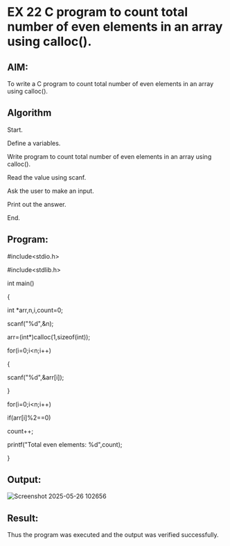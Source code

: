 # EX 22 C program to count total number of even elements in an array using calloc().

## AIM:

To write a C program to count total number of even elements in an array using calloc().

## Algorithm

Start.

Define a variables.

Write program to count total number of even elements in an array using calloc().

Read the value using scanf.

Ask the user to make an input.

Print out the answer.

End.

## Program:

#include<stdio.h> 

#include<stdlib.h> 

int main()

{

int *arr,n,i,count=0; 

scanf("%d",&n); 

arr=(int*)calloc(1,sizeof(int)); 

for(i=0;i<n;i++)

{

scanf("%d",&arr[i]);

}

for(i=0;i<n;i++)

if(arr[i]%2==0) 

count++;

printf("Total even elements: %d",count);

}


## Output:

![Screenshot 2025-05-26 102656](https://github.com/user-attachments/assets/c89af809-ef5a-4789-8873-37049973799d)


## Result:

Thus the program was executed and the output was verified successfully.
